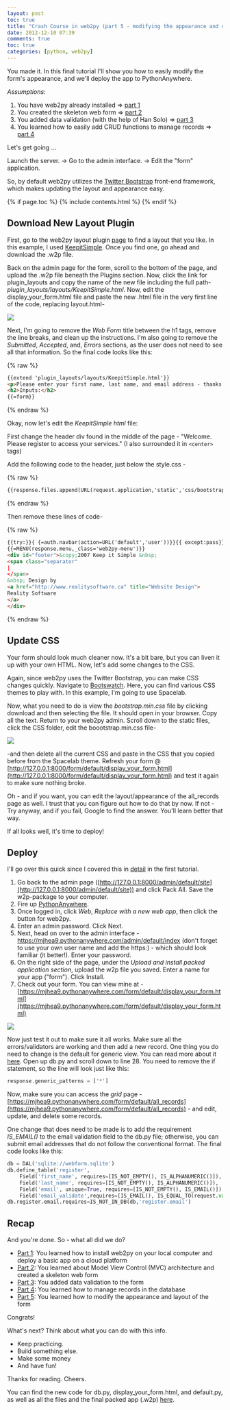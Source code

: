 ```yaml
---
layout: post
toc: true
title: "Crash Course in web2py (part 5 - modifying the appearance and deploying the web form)"
date: 2012-12-10 07:39
comments: true
toc: true
categories: [python, web2py]
---
```


You made it. In this final tutorial I'll show you how to easily modify the form's appearance, and we'll deploy the app to PythonAnywhere.

*Assumptions:*

1. You have web2py already installed => [part 1](http://mherman.org/blog/2012/11/27/crash-course-in-web2py-part-1/)
1. You created the skeleton web form => [part 2](http://mherman.org/blog/2012/12/01/crash-course-in-web2py-part-2-web-forms/)
1. You added data validation (with the help of Han Solo) => [part 3](http://mherman.org/blog/2012/12/06/crash-course-in-web2py-part-3-form-validation/)
1. You learned how to easily add CRUD functions to manage records => [part 4](http://mherman.org/blog/2012/12/09/crash-course-in-web2py-part-4-managing-form-records/)

Let's get going ...

Launch the server. -> Go to the admin interface. -> Edit the "form" application.

So, by default web2py utilizes the [Twitter Bootstrap](http://twitter.github.com/bootstrap/) front-end framework, which makes updating the layout and appearance easy.

{% if page.toc %}
{% include contents.html %}
{% endif %}

## Download New Layout Plugin

First, go to the web2py layout plugin [page](http://web2py.com/layouts) to find a layout that you like. In this example, I used [KeepitSimple](http://web2py.com/layouts/static/plugin_layouts/layouts/KeepitSimple/index.html). Once you find one, go ahead and download the .w2p file.

Back on the admin page for the form, scroll to the bottom of the page, and upload the .w2p file beneath the Plugins section. Now, click the link for plugin\_layouts and copy the name of the new file including the full path- *plugin_layouts/layouts/KeepitSimple.html*. Now, edit the display\_your\_form.html file and paste the new .html file in the very first line of the code, replacing layout.html-

![](http://www.backwardsteps.com/uploads/2012-12-09_2303.png)


Next, I'm going to remove the *Web Form* title between the h1 tags, remove the line breaks, and clean up the instructions. I'm also going to remove the *Submitted*, *Accepted*, and, *Errors*  sections, as the user does not need to see all that information. So the final code looks like this:

{% raw %}
``` html
{{extend 'plugin_layouts/layouts/KeepitSimple.html'}}
<p>Please enter your first name, last name, and email address - thanks!</p>
<h2>Inputs:</h2>
{{=form}}
```
{% endraw %}

Okay, now let's edit the *KeepitSimple html* file:

First change the header div found in the middle of the page - "Welcome. Please register to access your services." (I also surrounded it in `<center>` tags)

Add the following code to the header, just below the style.css -

{% raw %}
``` html
{{response.files.append(URL(request.application,'static','css/bootstrap.min.css'))}}
```
{% endraw %}

Then remove these lines of code-

{% raw %}
``` html
{{try:}}{ {=auth.navbar(action=URL('default','user'))}}{{ except:pass}}
{{=MENU(response.menu,_class='web2py-menu')}}
<div id="footer">&copy;2007 Keep it Simple &nbsp;
<span class="separator"
|
</span>
&nbsp; Design by
<a href="http://www.realitysoftware.ca" title="Website Design">
Reality Software
</a>
</div>
```
{% endraw %}

## Update CSS

Your form should look much cleaner now. It's a bit bare, but you can liven it up with your own HTML. Now, let's add some changes to the CSS.

Again, since web2py uses the Twitter Bootstrap, you can make CSS changes quickly. Navigate to [Bootswatch](http://bootswatch.com/). Here, you can find various CSS themes to play with. In this example, I'm going to use Spacelab.

Now, what you need to do is view the *bootstrap.min.css* file by clicking download and then selecting the file. It should open in your browser. Copy all the text. Return to your web2py admin. Scroll down to the static files, click the CSS folder, edit the boootstrap.min.css file-

![](http://www.backwardsteps.com/uploads/2012-12-10_0824.png)

-and then delete all the current CSS and paste in the CSS that you copied before from the Spacelab theme. Refresh your form @ [http://127.0.0.1:8000/form/default/display_your_form.html](http://127.0.0.1:8000/form/default/display_your_form.html) and test it again to make sure nothing broke.

Oh - and if you want, you can edit the layout/appearance of the all_records page as well. I trust that you can figure out how to do that by now. If not - Try anyway, and if you fail, Google to find the answer. You'll learn better that way.

If all looks well, it's time to deploy!

## Deploy

I'll go over this quick since I covered this in [detail](http://mherman.org/blog/2012/11/27/crash-course-in-web2py-part-1/) in the first tutorial.

1. Go back to the admin page ([http://127.0.0.1:8000/admin/default/site](http://127.0.0.1:8000/admin/default/site)) and click Pack All. Save the w2p-package to your computer.
1. Fire up [PythonAnywhere](https://www.pythonanywhere.com/).
1. Once logged in, click *Web*, *Replace with a new web app*, then click the button for web2py.
1. Enter an admin password. Click Next.
1. Next, head on over to the admin interface - https://mjhea9.pythonanywhere.com/admin/default/index (don't forget to use your own user name and add the https:) - which should look familiar (it better!). Enter your password.
1. On the right side of the page, under the *Upload and install packed application section*, upload the w2p file you saved. Enter a name for your app ("form"). Click Install.
1. Check out your form. You can view mine at - [https://mjhea9.pythonanywhere.com/form/default/display_your_form.html](https://mjhea9.pythonanywhere.com/form/default/display_your_form.html)

![](http://www.backwardsteps.com/uploads/2012-12-10_0917.png)

Now just test it out to make sure it all works. Make sure all the errors/validators are working and then add a new record. One thing you do need to change is the default for generic view. You can read more about it [here](http://web2py.com/books/default/chapter/29/10#Generic-views). Open up db.py and scroll down to line 28. You need to remove the if statement, so the line will look just like this:

``` python
response.generic_patterns = ['*']
```

Now, make sure you can access the *grid* page - [https://mjhea9.pythonanywhere.com/form/default/all_records](https://mjhea9.pythonanywhere.com/form/default/all_records) - and edit, update, and delete some records.

One change that does need to be made is to add the requirement *IS_EMAIL()* to the email validation field to the db.py file; otherwise, you can submit email addresses that do not follow the conventional format. The final code looks like this:

``` python
db = DAL('sqlite://webform.sqlite')
db.define_table('register',
	Field('first_name', requires=[IS_NOT_EMPTY(), IS_ALPHANUMERIC()]),
	Field('last_name', requires=[IS_NOT_EMPTY(), IS_ALPHANUMERIC()]),
	Field('email', unique=True, requires=[IS_NOT_EMPTY(), IS_EMAIL()]),
	Field('email_validate',requires=[IS_EMAIL(), IS_EQUAL_TO(request.vars.email)]))
db.register.email.requires=IS_NOT_IN_DB(db,'register.email')
```

## Recap

And you're done. So - what all did we do?

- [Part 1](http://mherman.org/blog/2012/11/27/crash-course-in-web2py-part-1/): You learned how to install web2py on your local computer and deploy a basic app on a cloud platform
- [Part 2](http://mherman.org/blog/2012/12/01/crash-course-in-web2py-part-2-web-forms/): You learned about Model View Control (MVC) architecture and created a skeleton web form
- [Part 3](http://mherman.org/blog/2012/12/06/crash-course-in-web2py-part-3-form-validation/): You added data validation to the form
- [Part 4](http://mherman.org/blog/2012/12/09/crash-course-in-web2py-part-4-managing-form-records/): You learned how to manage records in the database
- [Part 5](http://mherman.org/blog/2012/12/10/crash-course-in-web2py-part-5-modifying-the-appearance-and-deploying-the-web-form/): You learned how to modify the appearance and layout of the form

Congrats!

What's next? Think about what you can do with this info.

- Keep practicing.
- Build something else.
- Make some money
- And have fun!

Thanks for reading. Cheers.

You can find the new code for db.py, display_your_form.html, and default.py, as well as all the files and the final packed app (.w2p) [here](https://github.com/mjhea0/web2py/tree/master/form%20-%20part%204).
